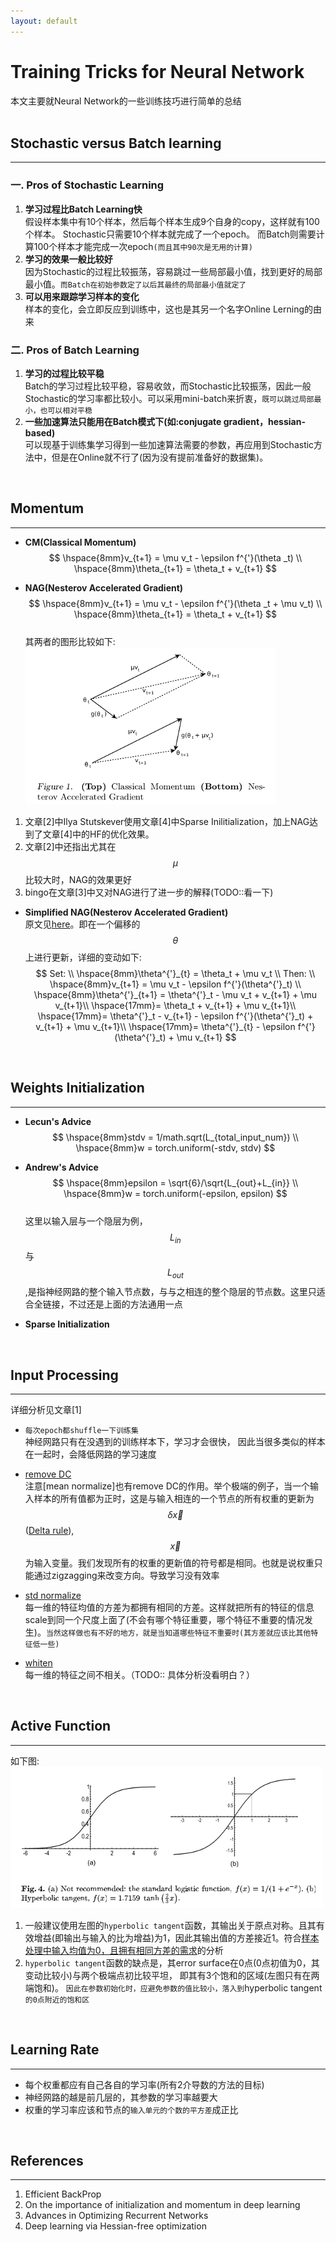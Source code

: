 ```yaml
---
layout: default
---
```


__Training Tricks for Neural Network__
========
本文主要就Neural Network的一些训练技巧进行简单的总结    
<br />

__Stochastic versus Batch learning__     
----------    
---   
    
### __一. Pros of Stochastic Learning__     
1.  __学习过程比Batch Learning快__      
假设样本集中有10个样本，然后每个样本生成9个自身的copy，这样就有100个样本。
Stochastic只需要10个样本就完成了一个epoch。
而Batch则需要计算100个样本才能完成一次epoch`(而且其中90次是无用的计算)`    
2.  __学习的效果一般比较好__      
因为Stochastic的过程比较振荡，容易跳过一些局部最小值，找到更好的局部最小值。`而Batch在初始参数定了以后其最终的局部最小值就定了`
3.  __可以用来跟踪学习样本的变化__       
样本的变化，会立即反应到训练中，这也是其另一个名字Online Lerning的由来

###  __二. Pros of Batch Learning__     
1.  __学习的过程比较平稳__    
Batch的学习过程比较平稳，容易收敛，而Stochastic比较振荡，因此一般Stochastic的学习率都比较小。可以采用mini-batch来折衷，`既可以跳过局部最小，也可以相对平稳`      
2.  __一些加速算法只能用在Batch模式下(如:conjugate gradient，hessian-based)__   
可以现基于训练集学习得到一些加速算法需要的参数，再应用到Stochastic方法中，但是在Online就不行了(因为没有提前准备好的数据集)。  
<br />


__Momentum__
--------    
---    
*  __CM(Classical Momentum)__    
$$
\hspace{8mm}v_{t+1} = \mu v_t - \epsilon f^{'}(\theta _t) \\
\hspace{8mm}\theta_{t+1} = \theta_t + v_{t+1}  
$$    
	
*  __NAG(Nesterov Accelerated Gradient)__    
$$
\hspace{8mm}v_{t+1} = \mu v_t - \epsilon f^{'}(\theta _t + \mu v_t) \\
\hspace{8mm}\theta_{t+1} = \theta_t + v_{t+1}  
$$   
其两者的图形比较如下:    
![nag_cm](./img/NAG_CM.png)    
1.  文章[2]中Ilya Stutskever使用文章[4]中Sparse Inilitialization，加上NAG达到了文章[4]中的HF的优化效果。
2.  文章[2]中还指出尤其在$$\mu$$比较大时，NAG的效果更好
3.  bingo在文章[3]中又对NAG进行了进一步的解释(TODO::看一下)    

*  __Simplified NAG(Nesterov Accelerated Gradient)__    
原文见[here](./img/nesterov_simple.pdf)。即在一个偏移的$$\theta$$上进行更新，详细的变动如下:    
$$
Set:  \\ 
\hspace{8mm}\theta^{'}_{t} = \theta_t + \mu v_t \\
Then:  \\
\hspace{8mm}v_{t+1} = \mu v_t - \epsilon f^{'}(\theta^{'}_t) \\
\hspace{8mm}\theta^{'}_{t+1} = \theta^{'}_t - \mu v_t + v_{t+1} + \mu v_{t+1}\\ 
\hspace{17mm}= \theta_t + v_{t+1} + \mu v_{t+1}\\
\hspace{17mm}= \theta^{'}_t - v_{t+1} - \epsilon f^{'}(\theta^{'}_t) + v_{t+1} + \mu v_{t+1}\\
\hspace{17mm}= \theta^{'}_{t} -  \epsilon f^{'}(\theta^{'}_t) + \mu v_{t+1}
$$      
<br />    

__Weights Initialization__
--------    
---    
*  __Lecun's Advice__    
$$
\hspace{8mm}stdv = 1/math.sqrt(L_{total_input_num})  \\
\hspace{8mm}w = torch.uniform(-stdv, stdv)
$$

*  __Andrew's Advice__    
$$
\hspace{8mm}epsilon = \sqrt{6}/\sqrt{L_{out}+L_{in}}  \\
\hspace{8mm}w = torch.uniform(-epsilon, epsilon)
$$    
这里以输入层与一个隐层为例，$$L_{in}$$与$$L_{out}$$,是指神经网路的整个输入节点数，与与之相连的整个隐层的节点数。这里只适合全链接，不过还是上面的方法通用一点    

*  __Sparse Initialization__       

<br />

__Input Processing__
--------    
---         
详细分析见文章[1]    

*  `每次epoch都shuffle一下训练集`    
神经网路只有在没遇到的训练样本下，学习才会很快， 因此当很多类似的样本在一起时，会降低网路的学习速度    

*  [remove DC](./data-normalization.html#dc-removal)    
注意[mean normalize]也有remove DC的作用。举个极端的例子，当一个输入样本的所有值都为正时，这是与输入相连的一个节点的所有权重的更新为$$\delta \vec x$$([Delta rule](./backpropagation.html)),$$\vec x$$为输入变量。我们发现所有的权重的更新值的符号都是相同。也就是说权重只能通过zigzagging来改变方向。导致学习没有效率

*  [std normalize](./data-normalization.html#std-normalizetion)    
每一维的特征均值的方差为都拥有相同的方差。这样就把所有的特征的信息scale到同一个尺度上面了(不会有哪个特征重要，哪个特征不重要的情况发生)。`当然这样做也有不好的地方，就是当知道哪些特征不重要时(其方差就应该比其他特征低一些)`

*  [whiten](./whiten.html#whiten)    
每一维的特征之间不相关。（TODO:: 具体分析没看明白？）    
<br />    

__Active Function__
--------    
---    
如下图:    
![sigmoid](./img/sigmoid.png)    

1. 一般建议使用左图的`hyperbolic tangent`函数，其输出关于原点对称。且其有效增益(即输出与输入的比为增益)为1，因此其输出值的方差接近1。符合[样本处理中输入均值为0，且拥有相同方差的需求](./nn-train-tricks.html#input-processing)的分析       
2. `hyperbolic tangent`函数的缺点是，其error surface在0点(0点初值为0，其变动比较小)与两个极端点初比较平坦， 即其有3个饱和的区域(左图只有在两端饱和)。 `因此在参数初始化时，应避免参数的值比较小，落入到`hyperbolic tangent`的0点附近的饱和区`    
<br />    

__Learning Rate__
--------    
---    
*  每个权重都应有自己各自的学习率(所有2介导数的方法的目标)    
*  神经网路的越是前几层的，其参数的学习率越要大    
*  权重的学习率应该和节点的`输入单元的个数的平方差`成正比


<br />

__References__
--------    
---    

1.  Efficient BackProp    
2.  On the importance of initialization and momentum in deep learning
3.  Advances in Optimizing Recurrent Networks
4.  Deep learning via Hessian-free optimization

